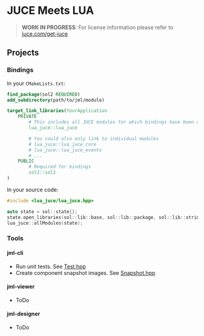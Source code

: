 # JUCE Meets LUA

> **WORK IN PROGRESS**: For license information please refer to [juce.com/get-juce](https://juce.com/get-juce)

## Projects

### Bindings

In your `CMakeLists.txt`:

```cmake
find_package(sol2 REQUIRED)
add_subdirectory(path/to/jml/module)

target_link_libraries(YourApplication
    PRIVATE
        # This includes all JUCE modules for which bindings have been created
        lua_juce::lua_juce

        # You could also only link to individual modules
        # lua_juce::lua_juce_core
        # lua_juce::lua_juce_events
        # ...
    PUBLIC
        # Required for bindings
        sol2::sol2
)
```

In your source code:

```cpp
#include <lua_juce/lua_juce.hpp>

auto state = sol::state{};
state.open_libraries(sol::lib::base, sol::lib::package, sol::lib::string);
lua_juce::allModules(state);
```

### Tools

#### jml-cli

- Run unit tests. See [Test.hpp](./tool/jml-cli/Command/Test.hpp)
- Create component snapshot images. See [Snapshot.hpp](./tool/jml-cli/Command/Snapshot.hpp)

#### jml-viewer

- ToDo

#### jml-designer

- ToDo
